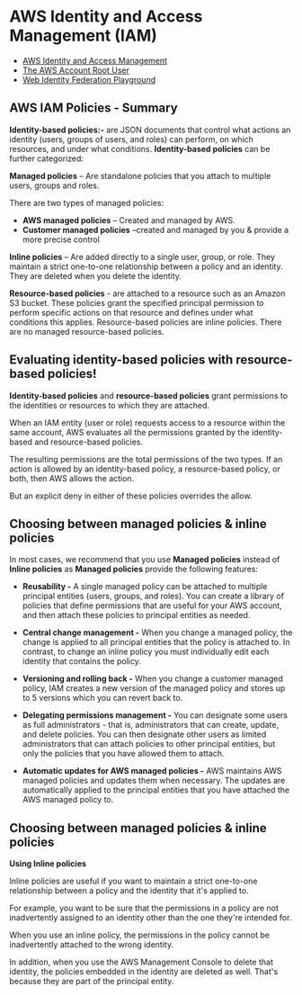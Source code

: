 # AWS Identity and Access Management (IAM)

* [AWS Identity and Access Management](https://docs.aws.amazon.com/IAM/latest/UserGuide/introduction.html)
* [The AWS Account Root User](https://docs.aws.amazon.com/IAM/latest/UserGuide/id_root-user.html)
* [Web Identity Federation Playground](https://web-identity-federation-playground.s3.amazonaws.com/index.html)

## AWS IAM Policies - Summary

**Identity-based policies:-** are JSON documents that control what actions an identity (users, groups of users, and roles) can perform, on which resources, and under what conditions.  **Identity-based policies** can be further categorized:

**Managed policies** – Are standalone policies that you attach to multiple users, groups and roles.

   There are two types of managed policies:
*  **AWS managed policies** – Created and managed by AWS.
*  **Customer managed policies** –created and managed by you & provide a more precise control

**Inline policies** – Are added directly to a single user, group, or role. They maintain a strict one-to-one relationship between a policy and an identity. They are deleted when you delete the identity.

**Resource-based policies** - are attached to a resource such as an Amazon S3 bucket. These policies grant the specified principal permission to perform specific actions on that resource and defines under what conditions this applies. Resource-based policies are inline policies. There are no managed resource-based policies.

## Evaluating identity-based policies with resource-based policies!

**Identity-based policies** and **resource-based policies** grant permissions to the identities or resources to which they are attached. 

When an IAM entity (user or role) requests access to a resource within the same account, AWS evaluates all the permissions granted by the identity-based and resource-based policies. 

The resulting permissions are the total permissions of the two types. If an action is allowed by an identity-based policy, a resource-based policy, or both, then AWS allows the action. 

But an explicit deny in either of these policies overrides the allow.

## Choosing between managed policies & inline policies

In most cases, we recommend that you use **Managed policies** instead of **Inline policies** as **Managed policies** provide the following features:

* **Reusability -** A single managed policy can be attached to multiple principal entities (users, groups, and roles).  You can create a library of policies that define permissions that are useful for your AWS account, and then attach these policies to principal entities as needed.

* **Central change management -** When you change a managed policy, the change is applied to all principal entities that the policy is attached to. In contrast, to change an inline policy you must individually edit each identity that contains the policy. 

* **Versioning and rolling back -** When you change a customer managed policy, IAM creates a new version of the managed policy and stores up to 5 versions which you can revert back to.

* **Delegating permissions management -**  You can designate some users as full administrators - that is, administrators that can create, update, and delete policies. You can then designate other users as limited administrators that can attach policies to other principal entities, but only the policies that you have allowed them to attach.

* **Automatic updates for AWS managed policies -** AWS maintains AWS managed policies and updates them when necessary.  The updates are automatically applied to the principal entities that you have attached the AWS managed policy to.

## Choosing between managed policies & inline policies

**Using Inline policies**

Inline policies are useful if you want to maintain a strict one-to-one relationship between a policy and the identity that it's applied to. 

For example, you want to be sure that the permissions in a policy are not inadvertently assigned to an identity other than the one they're intended for. 

When you use an inline policy, the permissions in the policy cannot be inadvertently attached to the wrong identity. 

In addition, when you use the AWS Management Console to delete that identity, the policies embedded in the identity are deleted as well. That's because they are part of the principal entity.


